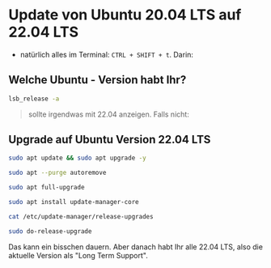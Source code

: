 # Update von Ubuntu 20.04 LTS auf 22.04 LTS

- natürlich alles im Terminal: `CTRL + SHIFT + t`. Darin:


## Welche Ubuntu - Version habt Ihr?

```bash
lsb_release -a
```

> sollte irgendwas mit 22.04 anzeigen. Falls nicht:

## Upgrade auf Ubuntu Version 22.04 LTS

```bash
sudo apt update && sudo apt upgrade -y

sudo apt --purge autoremove

sudo apt full-upgrade

sudo apt install update-manager-core

cat /etc/update-manager/release-upgrades

sudo do-release-upgrade
```

Das kann ein bisschen dauern. Aber danach habt Ihr alle 22.04 LTS, also die aktuelle Version als "Long Term Support".
